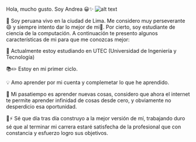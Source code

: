 
Hola, mucho gusto. Soy Andrea 😀✨
![alt text](https://previews.123rf.com/images/maslakhatul/maslakhatul1812/maslakhatul181200006/112771105-computer-science-engineering-education-doodle-art-with-black-and-white-color-outline-vector-illustra.jpg)




🌷 Soy peruana vivo en la ciudad de Lima. Me considero muy perseverante 😄 y siempre intento dar lo mejor de mi🥰. Por cierto, soy estudiante de ciencia de la computación.
A continuación te presento algunos características de mi para que me conozcas mejor:

🔭 Actualmente estoy estudiando en UTEC (Universidad de Ingeniería y Tecnología)

📚✏️ Estoy en mi primer ciclo.

💡 Amo aprender por mi cuenta y complemetar lo que he aprendido.

🤔 Mi pasatiempo es aprender nuevas cosas, considero que ahora el internet te permite aprender infinidad de cosas desde cero, y obviamente no desperdicio esa oportunidad.

💬⚡ Sé que día tras día construyo a la mejor versión de mí, trabajando duro sé que al terminar mi carrera estaré satisfecha de la profesional que con constancia y esfuerzo logro sus objetivos.

